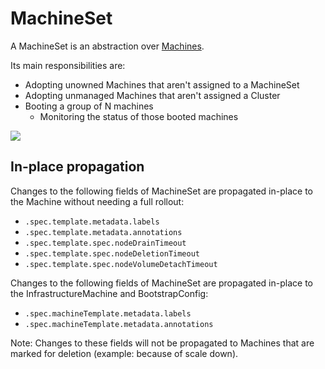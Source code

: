 # MachineSet

A MachineSet is an abstraction over [Machines](./machine.md).

Its main responsibilities are:
* Adopting unowned Machines that aren't assigned to a MachineSet
* Adopting unmanaged Machines that aren't assigned a Cluster
* Booting a group of N machines
  * Monitoring the status of those booted machines

![](../../../images/cluster-admission-machineset-controller.png)

## In-place propagation
Changes to the following fields of MachineSet are propagated in-place to the Machine without needing a full rollout:
- `.spec.template.metadata.labels`
- `.spec.template.metadata.annotations`
- `.spec.template.spec.nodeDrainTimeout`
- `.spec.template.spec.nodeDeletionTimeout`
- `.spec.template.spec.nodeVolumeDetachTimeout`

Changes to the following fields of MachineSet are propagated in-place to the InfrastructureMachine and BootstrapConfig:
- `.spec.machineTemplate.metadata.labels`
- `.spec.machineTemplate.metadata.annotations`

Note: Changes to these fields will not be propagated to Machines that are marked for deletion (example: because of scale down).